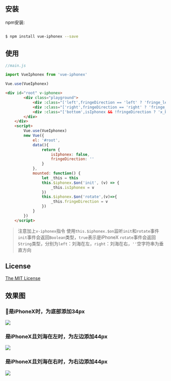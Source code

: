 
## 安装

npm安装:

``` sh

$ npm install vue-iphonex --save

```
## 使用

``` javascript
//main.js

import VueIphonex from 'vue-iphonex'

Vue.use(VueIphonex)
```

```html
<div id="root" v-iphonex>
        <div class="playground">
            <div :class="['left',fringeDirection == 'left' ? 'fringe_left' : '']"></div>
            <div :class="['right',fringeDirection == 'right' ? 'fringe_right' : '']"></div>
            <div :class="['bottom',isIphonex && !fringeDirection ? 'x_bottom' : '']"></div>
        </div>
    </div>
    <script>
        Vue.use(VueIphonex)
        new Vue({
            el: '#root',
            data(){
                return {
                    isIphonex: false,
                    fringeDirection: ''
                }
            },
            mounted: function() {
                let _this = this
                this.$iphonex.$on('init', (v) => {
                    _this.isIphonex = v
                })
                this.$iphonex.$on('rotate',(v)=>{
                    _this.fringeDirection = v
                })
            }
        })
    </script>
```
> 注意加上`v-iphonex`指令
> 使用`this.$iphonex.$on`监听`init`和`rotate`事件
> `init`事件会返回`Boolean`类型，`true`表示是iPhoneX
> `rotate`事件会返回`String`类型，分别为`left`：刘海在左，`right`：刘海在右，`''`空字符串为垂直方向

## License

[The MIT License](http://opensource.org/licenses/MIT)


## 效果图
### 是iPhoneX时，为底部添加34px

![](http://okmneu7zl.bkt.clouddn.com/iVBORw0KGgoAAAANSUhEUgAABX0AAArsCAYAAACMnVrPAAAABGdBTUEAALGPC:xhBQAAQABJREFUeAHsvQe8bUd937uMaUIVdQmV-2.png)
### 是iPhoneX且刘海在左时，为左边添加44px
![](http://okmneu7zl.bkt.clouddn.com/iVBORw0KGgoAAAANSUhEUgAABX0AAArsCAYAAACMnVrPAAAABGdBTUEAALGPC:xhBQAAQABJREFUeAHsvQe8bUd937uMaUIVdQmV-3.png)
### 是iPhoneX且刘海在右时，为右边添加44px
![](http://okmneu7zl.bkt.clouddn.com/iVBORw0KGgoAAAANSUhEUgAABX0AAArsCAYAAACMnVrPAAAABGdBTUEAALGPC:xhBQAAQABJREFUeAHsvQe8bUd937uMaUIVdQmV-5.png)
